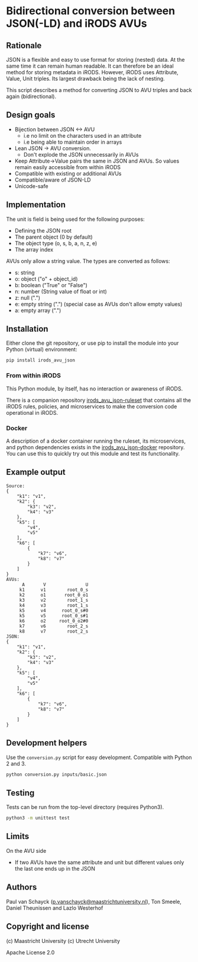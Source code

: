 # Bidirectional conversion between JSON(-LD) and iRODS AVUs

## Rationale

JSON is a flexible and easy to use format for storing (nested) data. At the same time 
it can remain human readable. It can therefore be an ideal method for
storing metadata in iRODS. However, iRODS uses Attribute, Value, Unit triples. Its 
largest drawback being the lack of nesting. 

This script describes a method for converting JSON to AVU triples and back again 
(bidirectional).

## Design goals

* Bijection between JSON <-> AVU
  * i.e no limit on the characters used in an attribute
  * i.e being able to maintain order in arrays
* Lean JSON -> AVU conversion. 
  * Don't explode the JSON unnecessarily in AVUs
* Keep Attribute->Value pairs the same in JSON and AVUs. So values remain easily accessible from within iRODS
* Compatible with existing or additional AVUs 
* Compatible/aware of JSON-LD
* Unicode-safe

## Implementation
The unit is field is being used for the following purposes:

* Defining the JSON root
* The parent object (0 by default)
* The object type (o, s, b, a, n, z, e)
* The array index

AVUs only allow a string value. The types are converted as follows:

* s: string 
* o: object ("o" + object_id)
* b: boolean ("True" or "False")
* n: number (String value of float or int)
* z: null (".")
* e: empty string (".") (special case as AVUs don't allow empty values)
* a: empty array (".")

## Installation
Either clone the git repository, or use pip to install the module into your Python (virtual) environment:
```bash
pip install irods_avu_json
```

### From within iRODS
This Python module, by itself, has no interaction or awareness of iRODS.

There is a companion repository [irods_avu_json-ruleset](https://github.com/MaastrichtUniversity/irods_avu_json-ruleset) that contains
all the iRODS rules, policies, and microservices to make the conversion code operational in iRODS.

### Docker
A description of a docker container running the ruleset, its microservices, and python dependencies exists in the
[irods_avu_json-docker](https://github.com/MaastrichtUniversity/irods_avu_json-docker) repository. You can use this
to quickly try out this module and test its functionality.

## Example output
```
Source:
{
    "k1": "v1",
    "k2": {
        "k3": "v2",
        "k4": "v3"
    },
    "k5": [
        "v4",
        "v5"
    ],
    "k6": [
        {
            "k7": "v6",
            "k8": "v7"
        }
    ]
}
AVUs:
      A       V               U
     k1      v1        root_0_s
     k2      o1       root_0_o1
     k3      v2        root_1_s
     k4      v3        root_1_s
     k5      v4      root_0_s#0
     k5      v5      root_0_s#1
     k6      o2     root_0_o2#0
     k7      v6        root_2_s
     k8      v7        root_2_s
JSON:
{
    "k1": "v1",
    "k2": {
        "k3": "v2",
        "k4": "v3"
    },
    "k5": [
        "v4",
        "v5"
    ],
    "k6": [
        {
            "k7": "v6",
            "k8": "v7"
        }
    ]
}
```
## Development helpers

Use the `conversion.py` script for easy development. Compatible with Python 2 and 3.

```bash
python conversion.py inputs/basic.json
```

## Testing
Tests can be run from the top-level directory (requires Python3).

```bash
python3 -m unittest test
```

## Limits

On the AVU side
* If two AVUs have the same attribute and unit but different values only the last one ends up in the JSON

## Authors
Paul van Schayck (p.vanschayck@maastrichtuniversity.nl), Ton Smeele, Daniel Theunissen and Lazlo Westerhof 

## Copyright and license

(c) Maastricht University
(c) Utrecht University

Apache License 2.0


